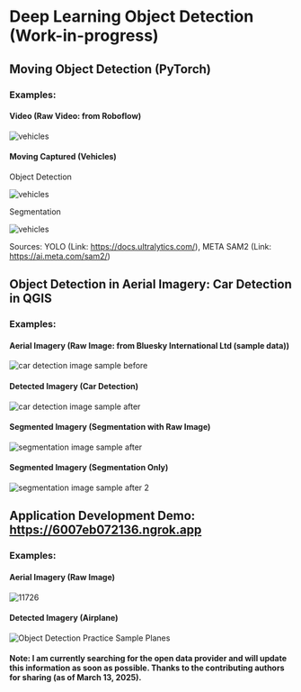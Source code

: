 # Deep Learning Object Detection (Work-in-progress)


## Moving Object Detection (PyTorch)

### Examples:

#### Video (Raw Video: from Roboflow)
![vehicles](https://github.com/WooserkPark/Deep-Learning-Object-Detection/blob/main/02_image/vehicles.gif)

#### Moving Captured (Vehicles)

Object Detection

![vehicles](https://github.com/WooserkPark/Deep-Learning-Object-Detection/blob/main/03_outcome/vehicles-detection.gif)

Segmentation

![vehicles](https://github.com/WooserkPark/Deep-Learning-Object-Detection/blob/main/03_outcome/vehicles-segmentation.gif)

Sources: YOLO (Link: https://docs.ultralytics.com/), META SAM2 (Link: https://ai.meta.com/sam2/)

## Object Detection in Aerial Imagery: Car Detection in QGIS

### Examples:

#### Aerial Imagery (Raw Image: from Bluesky International Ltd (sample data))
![car detection image sample before](https://github.com/user-attachments/assets/00fa1404-e371-4733-9014-c54e6d3267d4)

#### Detected Imagery (Car Detection)
![car detection image sample after](https://github.com/user-attachments/assets/3e25f7b5-f95f-4d18-8995-da52871e0627)

#### Segmented Imagery (Segmentation with Raw Image)
![segmentation image sample after](https://github.com/user-attachments/assets/25a4afcc-7752-449a-82ce-e9bba0e22845)

#### Segmented Imagery (Segmentation Only)
![segmentation image sample after 2](https://github.com/user-attachments/assets/ee62870a-3327-43c3-91d6-bba8bd00fbf3)

## Application Development Demo: https://6007eb072136.ngrok.app

### Examples:

#### Aerial Imagery (Raw Image)
![11726](https://github.com/user-attachments/assets/c1a94769-4ecb-4c8a-9026-820ea02fa87b)

#### Detected Imagery (Airplane)
![Object Detection Practice Sample Planes](https://github.com/user-attachments/assets/ef29585c-3c2d-4cd5-818a-ea11ec358a61)

#### Note: I am currently searching for the open data provider and will update this information as soon as possible. Thanks to the contributing authors for sharing (as of March 13, 2025).
